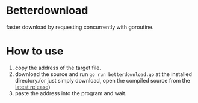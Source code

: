 # Betterdownload
faster download by requesting concurrently with goroutine.

# How to use
1. copy the address of the target file.
2. download the source and run `go run betterdownload.go` at the installed directory.(or just simply download, open the compiled source from the [latest release](https://github.com/rootxdwt/Betterdownload/releases))
3. paste the address into the program and wait.
